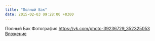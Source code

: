 ```yaml
---
title: "Полный Бак"
date: 2015-02-03 09:28:00 +0300
---
```


Полный Бак
Фотография
<a class="vk-attach" href="https://vk.com/photo-39236729_352325053">https://vk.com/photo-39236729_352325053</a>
<a class="vk-attach" href="https://vk.com/photo-39236729_352325053">Вложение</a>
